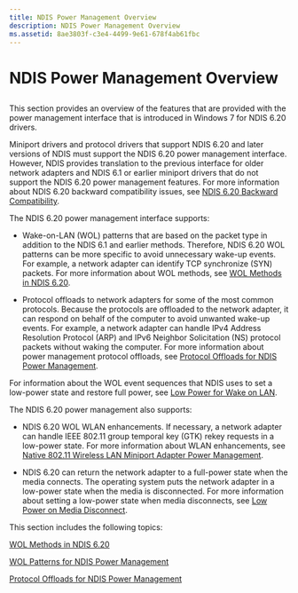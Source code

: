 ```yaml
---
title: NDIS Power Management Overview
description: NDIS Power Management Overview
ms.assetid: 8ae3803f-c3e4-4499-9e61-678f4ab61fbc
---
```


# NDIS Power Management Overview


## <a href="" id="ddk--nr"></a>


This section provides an overview of the features that are provided with the power management interface that is introduced in Windows 7 for NDIS 6.20 drivers.

Miniport drivers and protocol drivers that support NDIS 6.20 and later versions of NDIS must support the NDIS 6.20 power management interface. However, NDIS provides translation to the previous interface for older network adapters and NDIS 6.1 or earlier miniport drivers that do not support the NDIS 6.20 power management features. For more information about NDIS 6.20 backward compatibility issues, see [NDIS 6.20 Backward Compatibility](ndis-6-20-backward-compatibility.md).

The NDIS 6.20 power management interface supports:

-   Wake-on-LAN (WOL) patterns that are based on the packet type in addition to the NDIS 6.1 and earlier methods. Therefore, NDIS 6.20 WOL patterns can be more specific to avoid unnecessary wake-up events. For example, a network adapter can identify TCP synchronize (SYN) packets. For more information about WOL methods, see [WOL Methods in NDIS 6.20](wol-methods-in-ndis-6-20.md).

-   Protocol offloads to network adapters for some of the most common protocols. Because the protocols are offloaded to the network adapter, it can respond on behalf of the computer to avoid unwanted wake-up events. For example, a network adapter can handle IPv4 Address Resolution Protocol (ARP) and IPv6 Neighbor Solicitation (NS) protocol packets without waking the computer. For more information about power management protocol offloads, see [Protocol Offloads for NDIS Power Management](protocol-offloads-for-ndis-power-management.md).

For information about the WOL event sequences that NDIS uses to set a low-power state and restore full power, see [Low Power for Wake on LAN](low-power-for-wake-on-lan.md).

The NDIS 6.20 power management also supports:

-   NDIS 6.20 WOL WLAN enhancements. If necessary, a network adapter can handle IEEE 802.11 group temporal key (GTK) rekey requests in a low-power state. For more information about WLAN enhancements, see [Native 802.11 Wireless LAN Miniport Adapter Power Management](wake-on-wireless-lan.md).

-   NDIS 6.20 can return the network adapter to a full-power state when the media connects. The operating system puts the network adapter in a low-power state when the media is disconnected. For more information about setting a low-power state when media disconnects, see [Low Power on Media Disconnect](low-power-on-media-disconnect.md).

This section includes the following topics:

[WOL Methods in NDIS 6.20](wol-methods-in-ndis-6-20.md)

[WOL Patterns for NDIS Power Management](wol-patterns-for-ndis-power-management.md)

[Protocol Offloads for NDIS Power Management](protocol-offloads-for-ndis-power-management.md)

 

 





